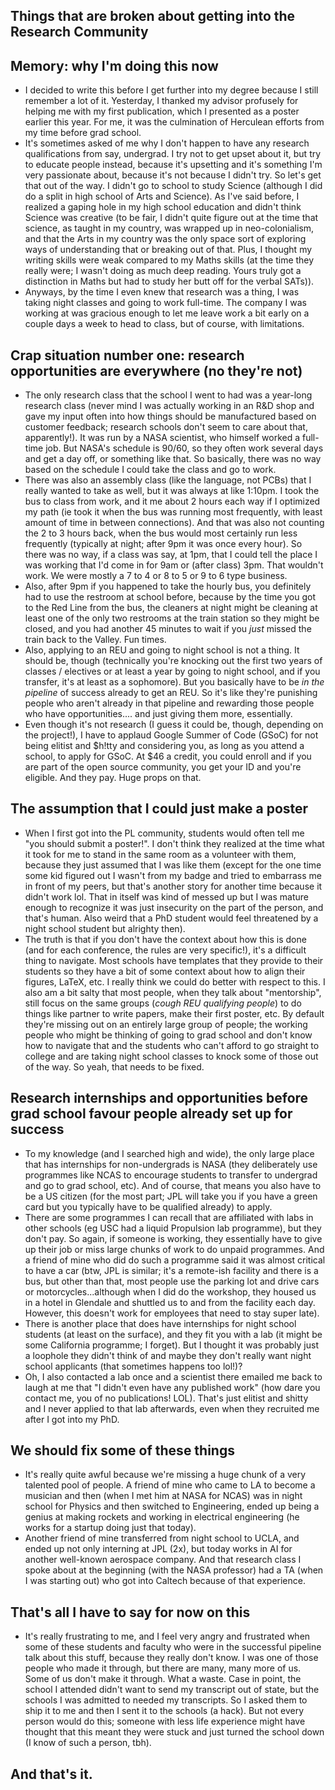 ## Things that are broken about getting into the Research Community

## Memory: why I'm doing this now
- I decided to write this before I get further into my degree because I still remember a lot of it. Yesterday, I thanked my advisor profusely for helping me with
  my first publication, which I presented as a poster earlier this year. For me, it was the culmination of Herculean efforts from my time before grad school.
- It's sometimes asked of me why I don't happen to have any research qualifications from say, undergrad. I try not to get upset about it, but try to educate people instead, because it's upsetting and it's something I'm very passionate about, because it's not because I didn't try. So let's get that out of the way. I didn't go to school
  to study Science (although I did do a split in high school of Arts and Science). As I've said before, I realized a gaping hole in my high school education
  and didn't think Science was creative (to be fair, I didn't quite
  figure out at the time that science, as taught in my country, was wrapped up in neo-colonialism, and that the Arts in my country was the only space sort of 
  exploring ways of understanding that or breaking out of that. Plus, I thought my writing skills were weak compared to my Maths skills (at the time they really
  were; I wasn't doing as much deep reading. Yours truly got a distinction in Maths but had to study her butt off for the verbal SATs)). 
- Anyways, by the time I even knew that research was a thing, I was taking night classes and going to work full-time. The company I was working at was 
  gracious enough to let me leave work a bit early on a couple days a week to head to class, but of course, with limitations.
  
## Crap situation number one: research opportunities are everywhere (no they're not)
- The only research class that the school I went to had was a year-long research class (never mind I was actually working in an R&D shop and gave my input
  often into how things should be manufactured based on customer feedback; research schools don't seem to care about that, apparently!). It was run by a 
  NASA scientist, who himself worked a full-time job. But NASA's schedule is 90/60, so they often work several days and get a day off, or something like that.
  So basically, there was no way based on the schedule I could take the class and go to work. 
- There was also an assembly class (like the language, not PCBs) that I really wanted to take as well, but it was always at like 1:10pm. I took the bus to
  class from work, and it me about 2 hours each way if I optimized my path (ie took it when the bus was running most frequently, with least amount of time
  in between connections). And that was also not counting the 2 to 3 hours back, when the bus would most certainly run less frequently (typically at night;
  after 9pm it was once every hour). So there was no way, if a class was say, at 1pm, that I could tell the place I was working that I'd come in for 9am
  or (after class) 3pm. That wouldn't work. We were mostly a 7 to 4 or 8 to 5 or 9 to 6 type business.
- Also, after 9pm if you happened to take the hourly bus, you definitely had to use the restroom at school before, because by the time you got to the 
  Red Line from the bus, the cleaners at night might be cleaning at least one of the only two restrooms at the train station so they might be closed,
  and you had another 45 minutes to wait if you *just* missed the train back to the Valley. Fun times.
- Also, applying to an REU and going to night school is not a thing. It should be, though (technically you're knocking out the first two years of classes / electives or at least a year by going to night school, and if you transfer, it's at least as a sophomore). But you basically have to be *in the pipeline* of success
  already to get an REU. So it's like they're punishing people who aren't already in that pipeline and rewarding those people who have opportunities....
  and just giving them more, essentially.
- Even though it's not research (I guess it could be, though, depending on the project!), I have to applaud Google Summer of Code (GSoC) for not being elitist
  and $h!tty and considering you, as long as you attend a school, to apply for GSoC. At $46 a credit, you could enroll and if you are part of the open source
  community, you get your ID and you're eligible. And they pay. Huge props on that.

## The assumption that I could just make a poster
- When I first got into the PL community, students would often tell me "you should submit a poster!". I don't think they realized at the time what it took
  for me to stand in the same room as a volunteer with them, because they just assumed that I was like them (except for the one time some kid figured out 
  I wasn't from my badge and tried to embarrass me in front of my peers, but that's another story for another time because it didn't work lol. That in itself
  was kind of messed up but I was mature enough to recognize it was just insecurity on the part of the person, and that's human. Also weird that a PhD student
  would feel threatened by a night school student but alrighty then).
- The truth is that if you don't have the context about how this is done (and for each conference, the rules are very specific!), it's a difficult thing
  to navigate. Most schools have templates that they provide to their students so they have a bit of some context about how to align their figures, 
  LaTeX, etc. I really think we could do better with respect to this. I also am a bit salty that most people, when they talk about "mentorship", still
  focus on the same groups (*cough REU qualifying people*) to do things like partner to write papers, make their first poster, etc. By default they're 
  missing out on an entirely large group of people; the working people who might be thinking of going to grad school and don't know how to navigate that
  and the students who can't afford to go straight to college and are taking night school classes to knock some of those out of the way. So yeah,
  that needs to be fixed.
  
## Research internships and opportunities before grad school favour people already set up for success
- To my knowledge (and I searched high and wide), the only large place that has internships for non-undergrads is NASA (they deliberately use programmes
  like NCAS to encourage students to transfer to undergrad and go to grad school, etc). And of course, that means you also have to be a US citizen (for the 
  most part; JPL will take you if you have a green card but you typically have to be qualified already) to apply.
- There are some programmes I can recall that are affiliated with labs in other schools (eg USC had a liquid Propulsion lab programme), but they don't pay.
  So again, if someone is working, they essentially have to give up their job or miss large chunks of work to do unpaid programmes. And a friend of mine
  who did do such a programme said it was almost critical to have a car (btw, JPL is similar; it's a remote-ish facility and there is a bus, but other than
  that, most people use the parking lot and drive cars or motorcycles...although when I did do the workshop, they housed us in a hotel in Glendale and shuttled
  us to and from the facility each day. However, this doesn't work for employees that need to stay super late).
- There is another place that does have internships for night school students (at least on the surface), and they fit you with a lab (it might be some
  California programme; I forget). But I thought it was probably just a loophole they didn't think of and maybe they don't really want night school applicants (that sometimes happens too lol!)?
- Oh, I also contacted a lab once and a scientist there emailed me back to laugh at me that "I didn't even have any published work" (how dare you contact me, you
  of no publications! LOL). That's just elitist and shitty and I never applied to that lab afterwards, even when they recruited me after I got into my PhD.

## We should fix some of these things
- It's really quite awful because we're missing a huge chunk of a very talented pool of people. A friend of mine who came to LA to become a musician and then
  (when I met him at NASA for NCAS) was in night school for Physics and then switched to Engineering, ended up being a genius at making rockets 
  and working in electrical engineering (he works for a startup doing just that today).
- Another friend of mine transferred from night school to UCLA, and ended up not only interning at JPL (2x), but today works in AI for another 
well-known aerospace
  company. And that research class I spoke about at the beginning (with the NASA professor) had a TA (when I was starting out) who got into Caltech because of that experience.
  
## That's all I have to say for now on this
- It's really frustrating to me, and I feel very angry and frustrated when some of these students and faculty who were in the successful pipeline talk
  about this stuff, because they really don't know. I was one of those people who made it through, but there are many, many more of us. Some of us don't
  make it through. What a waste. Case in point, the school I attended didn't want to send my transcript out of state, but the schools I was admitted to
  needed my transcripts. So I asked them to ship it to me and then I sent it to the schools (a hack). But not every person would do this; someone with less
  life experience might have thought that this meant they were stuck and just turned the school down (I know of such a person, tbh).
  
## And that's it.
  
